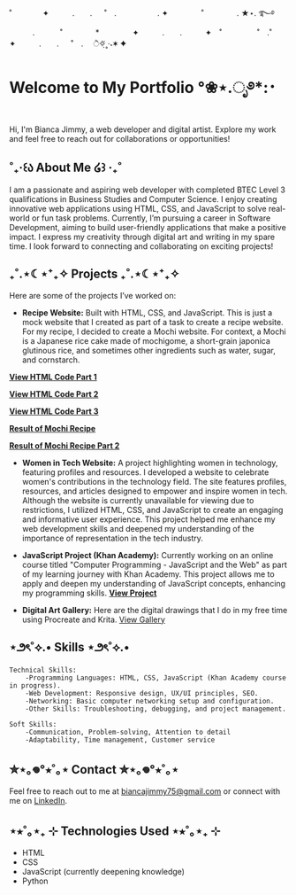 ˚　　　　✦　　　.　　. 　 ˚　.　　　　　 . ✦　　　 　˚　　　　 . ★⋆. ࿐࿔  
　　　.   　　˚　　 　　*　　 　　✦　　　.　　.　　　✦　˚ 　　　　 ˚　.˚　　　　✦　　　.　　. 　 ˚　.　  ੈ✧̣̇˳·˖✶   ✦
# Welcome to My Portfolio °❀⋆.ೃ࿔*:･
Hi, I'm Bianca Jimmy, a web developer and digital artist. Explore my work and feel free to reach out for collaborations or opportunities!

## ˚₊‧꒰ა About Me ໒꒱ ‧₊˚
I am a passionate and aspiring web developer with completed BTEC Level 3 qualifications in Business Studies and Computer Science. I enjoy creating innovative web applications using HTML, CSS, and JavaScript to solve real-world or fun task problems. Currently, I’m pursuing a career in Software Development, aiming to build user-friendly applications that make a positive impact. I express my creativity through digital art and writing in my spare time.
I look forward to connecting and collaborating on exciting projects!

## ₊˚.⋆☾⋆⁺₊✧ Projects ₊˚.⋆☾⋆⁺₊✧
Here are some of the projects I’ve worked on:

- **Recipe Website:** Built with HTML, CSS, and JavaScript. This is just a mock website that I created as part of a task to create a recipe website. For my recipe, I decided to create a Mochi website. For context, a Mochi is a Japanese rice cake made of mochigome, a short-grain japonica glutinous rice, and sometimes other ingredients such as water, sugar, and cornstarch.

**[View HTML Code Part 1](https://github.com/sunsetmeow/meowweb/blob/Portfolio/images/1.png?raw=true)**

  
**[View HTML Code Part 2](https://github.com/sunsetmeow/meowweb/blob/Portfolio/images/2.png?raw=true)**


**[View HTML Code Part 3](https://github.com/sunsetmeow/meowweb/blob/Portfolio/images/3.png?raw=true)**


**[Result of Mochi Recipe](https://github.com/sunsetmeow/meowweb/blob/Portfolio/images/website%20part%201.png?raw=true)**


**[Result of Mochi Recipe Part 2](https://github.com/sunsetmeow/meowweb/blob/Portfolio/images/website%20part%202.png?raw=true)**

- **Women in Tech Website:** A project highlighting women in technology, featuring profiles and resources.
I developed a website to celebrate women's contributions in the technology field. The site features profiles, resources, and articles designed to empower and inspire women in tech. Although the website is currently unavailable for viewing due to restrictions, I utilized HTML, CSS, and JavaScript to create an engaging and informative user experience. This project helped me enhance my web development skills and deepened my understanding of the importance of representation in the tech industry.

- **JavaScript Project (Khan Academy):**
Currently working on an online course titled "Computer Programming - JavaScript and the Web" as part of my learning journey with Khan Academy. This project allows me to apply and deepen my understanding of JavaScript concepts, enhancing my programming skills. **[View Project](https://www.khanacademy.org/profile/kaid_123366395341261238575054/projects)**

- **Digital Art Gallery:**
Here are the digital drawings that I do in my free time using Procreate and Krita. [View Gallery](https://link-to-gallery.com)

## ⋆౨ৎ˚⟡.• Skills ⋆౨ৎ˚⟡.•
    Technical Skills:
        -Programming Languages: HTML, CSS, JavaScript (Khan Academy course in progress).
        -Web Development: Responsive design, UX/UI principles, SEO.
        -Networking: Basic computer networking setup and configuration.
        -Other Skills: Troubleshooting, debugging, and project management.

    Soft Skills:
        -Communication, Problem-solving, Attention to detail
        -Adaptability, Time management, Customer service

## ✮⋆｡𖦹°⭒˚｡⋆ Contact ✮⋆｡𖦹°⭒˚｡⋆
Feel free to reach out to me at biancajimmy75@gmail.com or connect with me on [LinkedIn](https://www.linkedin.com/in/bianca-jimmy-93418a249/).

## ⋆⭒˚｡⋆₊ ⊹ Technologies Used ⋆⭒˚｡⋆₊ ⊹
- HTML
- CSS
- JavaScript (currently deepening knowledge)
- Python
